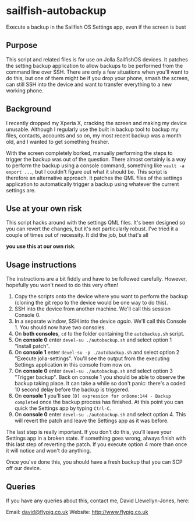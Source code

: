 # sailfish-autobackup

Execute a backup in the Sailfish OS Settings app, even if the screen is bust

## Purpose

This script and related files is for use on Jolla SailfishOS devices. It patches the setting backup application to allow backups to be performed from the command line over SSH. There are only a few situations when you'll want to do this, but one of them might be if you drop your phone, smash the screen, can still SSH into the device and want to transfer everything to a new working phone.

## Background

I recently dropped my Xperia X, cracking the screen and making my device unusable. Although I regularly use the built in backup tool to backup my files, contacts, accounts and so on, my most recent backup was a month old, and I wanted to get something fresher.

With the screen completely borked, manually performing the steps to trigger the backup was out of the question. There almost certainly is a way to perform the backup using a console command, something like `vault -a export ...`, but I couldn't figure out what it should be. This script is therefore an alternative approach. It patches the QML files of the settings application to automatically trigger a backup using whatever the current settings are.

## Use at your own risk

This script hacks around with the settings QML files. It's been designed so you can revert the changes, but it's not particularly robust. I've tried it a couple of times out of necessity. It did the job, but that's all

**you use this at our own risk**.

## Usage instructions

The instructions are a bit fiddly and have to be followed carefully. However, hopefully you won't need to do this very often!

1. Copy the scripts onto the device where you want to perform the backup (cloning the git repo to the device would be one way to do this).
2. SSH into the device from another machine. We'll call this session Console 0.
3. In a separate window, SSH into the device *again*. We'll call this Console 1. You should now have two consoles.
4. On **both consoles**, `cd` to the folder containing the `autobackup.sh` script.
5. On **console 0** enter `devel-su ./autobackup.sh` and select option 1 "Install patch".
6. On **console 1** enter `devel-su -p ./autobackup.sh` and select option 2 "Execute jolla-settings". You'll see the output from the executing Settings application in this console from now on.
7. On **console 0** enter `devel-su ./autobackup.sh` and select option 3 "Trigger backup". Back on console 1 you should be able to observe the backup taking place. It can take a while so don't panic: there's a coded 10 second delay before the backup is triggered.
8. On **console 1** you'll see `[D] expression for onDone:144 - Backup completed` once the backup process has finished. At this point you can quick the Settings app by typing `Ctrl-C`.
9. On **console 0** enter `devel-su ./autobackup.sh` and select option 4. This will revert the patch and leave the Settings app as it was before.

The last step is really important. If you don't do this, you'll leave your Settings app in a broken state. If something goes wrong, always finish with this last step of reverting the patch. If you execute option 4 more than once it will notice and won't do anything.

Once you've done this, you should have a fresh backup that you can SCP off our device.

## Queries

If you have any queries about this, contact me, David Llewellyn-Jones, here:

Email: david@flypig.co.uk
Website: http://www.flypig.co.uk

